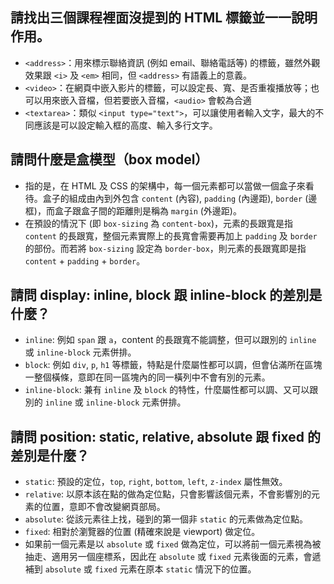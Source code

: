 ## 請找出三個課程裡面沒提到的 HTML 標籤並一一說明作用。
- `<address>`：用來標示聯絡資訊 (例如 email、聯絡電話等) 的標籤，雖然外觀效果跟 `<i>` 及 `<em>` 相同，但 `<address>` 有語義上的意義。
- `<video>`：在網頁中嵌入影片的標籤，可以設定長、寬、是否重複播放等；也可以用來嵌入音檔，但若要嵌入音檔，`<audio>` 會較為合適
- `<textarea>`：類似 `<input type="text">`，可以讓使用者輸入文字，最大的不同應該是可以設定輸入框的高度、輸入多行文字。 

## 請問什麼是盒模型（box model）
- 指的是，在 HTML 及 CSS 的架構中，每一個元素都可以當做一個盒子來看待。盒子的組成由內到外包含 `content` (內容), `padding` (內邊距), `border` (邊框)，而盒子跟盒子間的距離則是稱為 `margin` (外邊距)。
- 在預設的情況下 (即 `box-sizing` 為 `content-box`)，元素的長跟寬是指 `content` 的長跟寬，整個元素實際上的長寬會需要再加上 `padding` 及 `border` 的部份。而若將 `box-sizing` 設定為 `border-box`，則元素的長跟寬即是指 `content` + `padding` + `border`。

## 請問 display: inline, block 跟 inline-block 的差別是什麼？
- `inline`: 例如 `span` 跟 `a`，content 的長跟寬不能調整，但可以跟別的 `inline` 或 `inline-block` 元素併排。
- `block`: 例如 `div`, `p`, `h1` 等標籤，特點是什麼屬性都可以調，但會佔滿所在區塊一整個橫條，意即在同一區塊內的同一橫列中不會有別的元素。
- `inline-block`: 兼有 `inline` 及 `block` 的特性，什麼屬性都可以調、又可以跟別的 `inline` 或 `inline-block` 元素併排。

## 請問 position: static, relative, absolute 跟 fixed 的差別是什麼？
- `static`: 預設的定位，`top`, `right`, `bottom`, `left`, `z-index` 屬性無效。 
- `relative`: 以原本該在點的做為定位點，只會影響該個元素，不會影響別的元素的位置，意即不會改變網頁部局。
- `absolute`: 從該元素往上找，碰到的第一個非 `static` 的元素做為定位點。
- `fixed`: 相對於瀏覽器的位置 (精確來說是 viewport) 做定位。
- 如果前一個元素是以 `absolute` 或 `fixed` 做為定位，可以將前一個元素視為被抽走、適用另一個座標系，因此在 `absolute` 或 `fixed` 元素後面的元素，會遞補到 `absolute` 或 `fixed` 元素在原本 `static` 情況下的位置。